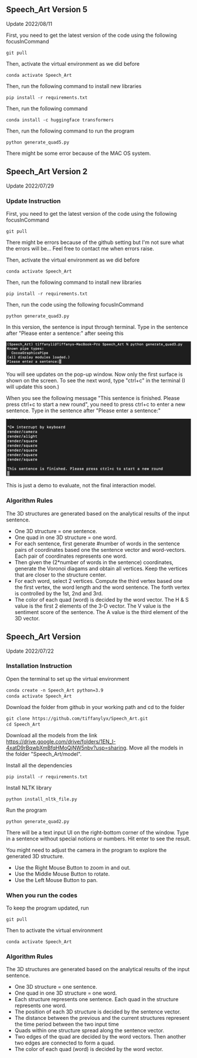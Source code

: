 ## Speech_Art Version 5
Update 2022/08/11

First, you need to get the latest version of the code using the following focusInCommand
```
git pull
```
Then, activate the virtual environment as we did before
```
conda activate Speech_Art
```
Then, run the following command to install new libraries
```
pip install -r requirements.txt
```
Then, run the following command
```
conda install -c huggingface transformers
```
Then, run the following command to run the program
```
python generate_quad5.py
```
There might be some error because of the MAC OS system.
## Speech_Art Version 2
Update 2022/07/29

### Update Instruction

First, you need to get the latest version of the code using the following focusInCommand
```
git pull
```
There might be errors because of the github setting but I'm not sure what the errors will be... Feel free to contact me when errors raise.

Then, activate the virtual environment as we did before
```
conda activate Speech_Art
```

Then, run the following command to install new libraries
```
pip install -r requirements.txt
```

Then, run the code using the following focusInCommand
```
python generate_quad3.py
```

In this version, the sentence is input through terminal. Type in the sentence after "Please enter a sentence:" after seeing this

![image](imgs/img2.png)

You will see updates on the pop-up window. Now only the first surface is shown on the screen. To see the next word, type "ctrl+c" in the terminal (I will update this soon.)

When you see the following message "This sentence is finished. Please press ctrl+c to start a new round", you need to press ctrl+c to enter a new sentence. Type in the sentence after "Please enter a sentence:"

![image](imgs/img3.png)

This is just a demo to evaluate, not the final interaction model.

### Algorithm Rules
The 3D structures are generated based on the analytical results of the input sentence.
- One 3D structure = one sentence.
- One quad in one 3D structure = one word.
- For each sentence, first generate #number of words in the sentence pairs of coordinates based one the sentence vector and word-vectors. Each pair of coordinates represents one word.
- Then given the (2*number of words in the sentence) coordinates, generate the Voronoi diagams and obtain all vertices. Keep the vertices that are closer to the structure center.
- For each word, select 2 vertices. Compute the third vertex based one the first vertex, the word length and the word sentence. The forth vertex is controlled by the 1st, 2nd and 3rd.
- The color of each quad (word) is decided by the word vector. The H & S value is the first 2 elements of the 3-D vector. The V value is the sentiment score of the sentence. The A value is the third element of the 3D vector.




## Speech_Art Version
Update 2022/07/22

### Installation Instruction

Open the terminal to set up the virtual environment
```
conda create -n Speech_Art python=3.9
conda activate Speech_Art
```
Download the folder from github in your working path and cd to the folder
```
git clone https://github.com/tiffanylyx/Speech_Art.git
cd Speech_Art
```
Download all the models from the link https://drive.google.com/drive/folders/1EN_I-4xatD9rBqwbXmBfqHMoQjNW5nbv?usp=sharing.
Move all the models in the folder "Speech_Art/model".

Install all the dependencies
```
pip install -r requirements.txt
```
Install NLTK library
```
python install_nltk_file.py
```
Run the program
```
python generate_quad2.py
```
There will be a text input UI on the right-bottom corner of the window. Type in a sentence without special notions or numbers. Hit enter to see the result.


You might need to adjust the camera in the program to explore the generated 3D structure.

- Use the Right Mouse Button to zoom in and out.
- Use the Middle Mouse Button to rotate.
- Use the Left Mouse Button to pan.

### When you run the codes
To keep the program updated, run
```
git pull
```
Then to activate the virtual environment
```
conda activate Speech_Art
```


### Algorithm Rules
The 3D structures are generated based on the analytical results of the input sentence.
- One 3D structure = one sentence.
- One quad in one 3D structure = one word.
- Each structure represents one sentence. Each quad in the structure represents one word.
- The position of each 3D structure is decided by the sentence vector.
- The distance between the previous and the current structures represent the time period between the two input time
- Quads within one structure spread along the sentence vector.
- Two edges of the quad are decided by the word vectors. Then another two edges are connected to form a quad.
- The color of each quad (word) is decided by the word vector.

